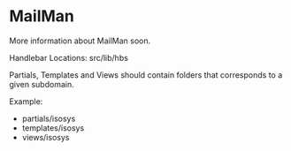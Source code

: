 # MailMan
More information about MailMan soon.

Handlebar Locations: src/lib/hbs

Partials, Templates and Views should contain folders that corresponds to a given subdomain.

Example:
* partials/isosys
* templates/isosys
* views/isosys